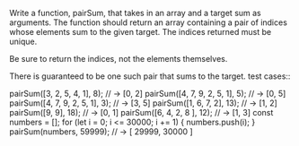 Write a function, pairSum, that takes in an array and a target sum as arguments. The function should return an array containing a pair of indices whose elements sum to the given target. The indices returned must be unique.

Be sure to return the indices, not the elements themselves.

There is guaranteed to be one such pair that sums to the target.
test cases::

pairSum([3, 2, 5, 4, 1], 8); // -> [0, 2]
pairSum([4, 7, 9, 2, 5, 1], 5); // -> [0, 5]
pairSum([4, 7, 9, 2, 5, 1], 3); // -> [3, 5]
pairSum([1, 6, 7, 2], 13); // -> [1, 2]
pairSum([9, 9], 18); // -> [0, 1]
pairSum([6, 4, 2, 8 ], 12); // -> [1, 3]
const numbers = [];
for (let i = 0; i <= 30000; i += 1) {
  numbers.push(i);
}
pairSum(numbers, 59999); // -> [ 29999, 30000 ] 